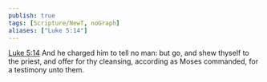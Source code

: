 ```yaml
---
publish: true
tags: [Scripture/NewT, noGraph]
aliases: ["Luke 5:14"]
---
```

[Luke 5:14](https://churchofjesuschrist.org/study/scriptures/nt/luke/5?lang=eng&id=p14#p14) And he charged him to tell no man: but go, and shew thyself to the priest, and offer for thy cleansing, according as Moses commanded, for a testimony unto them.
